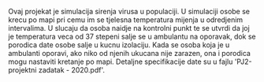 Ovaj projekat je simulacija sirenja virusa u populaciji. U simulaciji osobe se krecu po mapi
pri cemu im se tjelesna temperatura mijenja u odredjenim intervalima. U slucaju da osoba naidje
na kontrolni punkt te se utvrdi da joj je temperatura veca od 37 stepeni salje se u ambulantu na
oporavak, dok se porodica date osobe salje u kucnu izolaciju. Kada se osoba koja je u ambulanti
oporavi, ako niko od njenih ukucana nije zarazen, ona i porodica mogu nastaviti kretanje po mapi.
Detaljne specifikacije date su u fajlu 'PJ2-projektni zadatak - 2020.pdf'.
